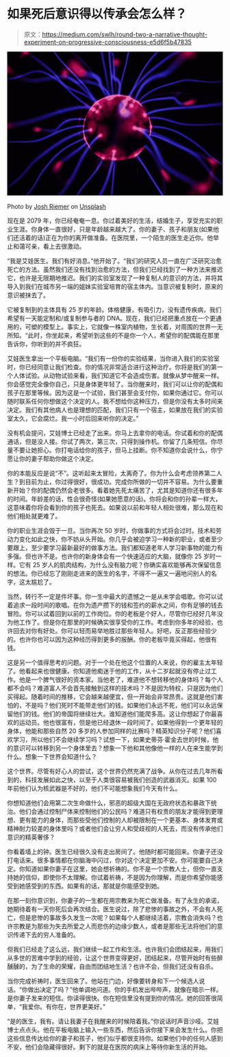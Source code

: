 # 如果死后意识得以传承会怎么样？

> 原文：<https://medium.com/swlh/round-two-a-narrative-thought-experiment-on-progressive-consciousness-e5d6f5b47835>

![](img/7fab873c3ba716e8c4c23f755e71843b.png)

Photo by [Josh Riemer](https://unsplash.com/@joshriemer?utm_source=medium&utm_medium=referral) on [Unsplash](https://unsplash.com?utm_source=medium&utm_medium=referral)

现在是 2079 年，你已经奄奄一息。你过着美好的生活，结婚生子，享受充实的职业生涯。你身体一直很好，只是年龄越来越大了。你的妻子、孩子和朋友(如果他们还活着的话)正在为你的离开做准备。在医院里，一个陌生的医生走近你。他举止和蔼可亲，看上去很激动。

“我是艾娃医生。我们有好消息。”他开始了。“我们的研究人员一直在广泛研究治愈死亡的方法。虽然我们还没有找到治愈的方法，但我们已经找到了一种方法来推迟它，也许是无限期地推迟。我们的实验室发现了一种复制人的意识的方法，并将其导入到我们在城市另一端的姐妹实验室培育的宿主体内。当意识被复制时，原来的意识被抹去了。

它被复制到的主体具有 25 岁的年龄。体格健康，有吸引力，没有遗传疾病，我们希望有一天能定制和/或复制参与者的 DNA。现在，我们已经把重点放在一个更通用的，可塑的模型上。事实上，它就像一株室内植物，生长着，对周围的世界一无所知。“此时，你坐起来，希望听到这些的不是你一个人，希望你的配偶能在那里告诉你，你听到的并不疯狂。

艾娃医生拿出一个平板电脑。“我们有一份你的实验结果，当你进入我们的实验室时，你已经同意让我们检查。你的情况非常适合进行这种治疗。你将是我们的第一个人体试验。从动物试验来看，我们知道它不会造成伤害。就像从梦中醒来一样。你会感觉完全像你自己，只是身体更年轻了。当你醒来时，我们可以让你的配偶和孩子在那里等候。因为这是一个试验，我们甚至会支付你，如果你通过它。你可以随时联系任何你想做这个决定的人。我不想给你这种压力，但是你没有太多时间来决定。我们有其他病人也是理想的匹配，我们只有一个宿主，如果放在我们的实验室太久，它会腐烂。我一小时后回来听你的决定。”

没有机会提问，艾娃博士已经走了出来。你马上去拿你的电话。你试着和你的配偶通话，但是没人接。你试了两次，第三次，只得到操作机。你留了几条短信。你尽量不要让她担心。你打电话给你的孩子，但马上挂断。你不知道你会说什么，你宁愿让你的妻子帮助你做这个决定。

你的本能反应是说“不”。这听起来太冒险，太离奇了。你为什么会考虑领养第二人生？到目前为止，你过得很好，很成功。完成你所做的一切并不容易。为什么要重新开始？你的配偶仍然会老很多。看着她先死太痛苦了，尤其是知道你还有很多年的时间。年龄差的话，性会很奇怪(如果她愿意的话)。你将会和你的孙辈一样大，这意味着你将会看到你的孩子也死去。如果说以前和年轻人相处很难，那么现在和他们相处就更难了。

你的职业生涯会毁于一旦。当你再次 50 岁时，你做事的方式将会过时。技术和劳动力变化如此之快，你不妨从头开始。你几乎会被迫学习一种新的职业，或者至少要跟上，至少要学习最新最好的做事方法。我们都知道老年人学习新事物的能力有多强。但也许不是。也许你的新身体会有一个快速适应的大脑，就像你 25 岁时一样。它有 25 岁人的肌肉结构，为什么没有脑力呢？你确实喜欢能够再次保留信息的想法。你已经忘了刚刚走进来的医生的名字，不得不一遍又一遍地问别人的名字，这太尴尬了。

当然，转行不一定是件坏事。你一生中最大的遗憾之一是从未学会唱歌。你可以试着追求一段时间的歌唱。在你为遗产攒下的钱和签约的薪水之间，你有足够的钱去冒险。你可以试着回到以前的工作岗位。你的老板是个好人，尽管你已经好几年没为他工作了。但是你在那里的时候确实很享受你的工作。考虑到你多年的经验，也许回去对你有好处。你可以轻而易举地胜过那些年轻人。好吧，反正那些经验少的。也许你也可以因为这种经历得到更多的报酬。你的老板毕竟买得起，他很有钱。

这是另一个值得思考的问题。对于一个处在他这个位置的人来说，你的雇主太年轻了。他看起来也很健康。你知道他痴迷于他的工作，从十二岁起就没有停止过工作。他是一个脾气很好的资本家。当他老了，难道他不想转移他的身体吗？每个人都不会吗？难道富人不会首先接触到这样的技术吗？不是因为特权，只是因为他们买得起。随着时间的推移，它会越来越便宜，但一开始会非常昂贵。这就是他们害怕的，不是吗？他们死时不能带走他们的钱。如果他们永远不死，他们可以永远保留他们的钱。他们的帝国将继续壮大。谁知道他们能爬多高。这让你想起了你最喜欢的运动员。他也很富有，但是他已经退休一段时间了。如果他得到一个更年轻的身体，他能和那些自然 20 多岁的人参加同样的比赛吗？精英知识分子呢？他们喜欢学习，所以他们不会继续学习吗？试想一下，如果史蒂芬·霍金去世的时候，他的意识可以转移到另一个身体里去？想象一下他和其他像他一样的人在来生能学到什么。想象一下世界会知道什么？

这个世界。尽管有好心人的尝试，这个世界仍然充满了战争。从你在过去几年所看到的，科技发展如此之快，以至于人类很容易被我们创造的武器消灭。如果 100 年前他们认为核武器是不好的，他们不可能想象我们今天有什么。

你想知道他们会用第二次生命做什么，邪恶的超级大国在无政府状态和暴政下统治。他们会通过控制尸体来控制他们的公民吗？难道只有权贵的朋友才能得到更理想、更有能力的身体，而那些受他们控制的人却被限制在一个更基本、身体发育或精神耐力较差的身体里吗？或者他们会让穷人和受歧视的人死去，而没有传承他们意识的精英奢侈？

你看着墙上的钟。医生已经很久没有走出房间了。他随时都可能回来。你妻子还没打电话来。很多事情都在你脑海中闪过，你对这个决定更加不安。你可能要自己决定。你知道如果你妻子在这里，她会想祈祷的。你不是一个宗教人士，但你一直支持她的信仰，即使你不太理解。你试着祈祷，不是因为你理解，而是你希望你能感受到她感受到的东西。如果有的话，那就是你能感受到她。

在那一刻你意识到，你妻子的一生都在用宗教来为死亡做准备。有了永生的承诺，她期待着有一天你死后会再次结合。医生说过，除了悲惨的事故之外，不会有人死亡，但是悲惨的事故多久发生一次呢？如果每个人都继续活着，宗教会消失吗？也许宗教是为那些为失去所爱之人而悲伤的边缘少数人，或者是那些无法将他们的意识传递下去的穷人准备的。

但我们已经走了这么远，我们继续一起工作和生活。也许我们会团结起来，用我们从多世的苦难中学到的经验，让这个世界变得更好，团结起来，尽管开始时有些醉醺醺的，为了生命的荣耀，自由而团结地生活？也许不会，但我们还没有自杀。

当你完成祈祷时，医生回来了。他站在门边，好像要转身和下一个候选人说话。“你做出决定了吗？”他单调地问道。你的手机发出哔哔声，就像在暗示一样。是你妻子发来的短信。你读得很快。你在短信里没有提到你的情况。她的回答很简单，“我爱你。有你在，世界更美好。”

“是的医生，我有。请让我妻子在我醒来的时候陪着我。”你说话时声音沙哑。艾娃博士点点头。他在平板电脑上输入一些东西，然后告诉你接下来会发生什么。你把这些信息传达给你的妻子和孩子，他们似乎都很支持你。如果他们中的任何人感到不安，他们会隐藏得很好。剩下的就是在医院的病床上等待你新生活的开始。